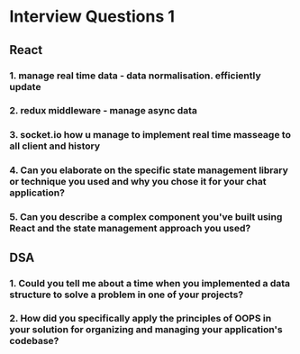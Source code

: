 # Interview Questions 1

## React

### 1. manage real time data - data normalisation. efficiently update

### 2. redux middleware - manage async data

### 3. socket.io how u manage to implement real time masseage to all client and history

### 4. Can you elaborate on the specific state management library or technique you used and why you chose it for your chat application?

### 5. Can you describe a complex component you've built using React and the state management approach you used?


## DSA

### 1. Could you tell me about a time when you implemented a data structure to solve a problem in one of your projects?

### 2.  How did you specifically apply the principles of OOPS in your solution for organizing and managing your application's codebase?